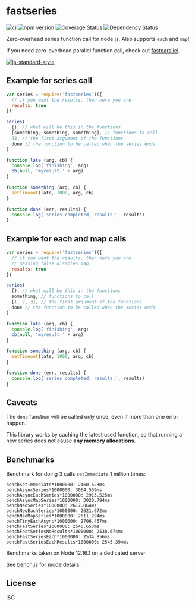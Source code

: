 # fastseries

![ci][ci-url]
[![npm version][npm-badge]][npm-url]
[![Coverage Status][coveralls-badge]][coveralls-url]
[![Dependency Status][david-badge]][david-url]

Zero-overhead series function call for node.js.
Also supports `each` and `map`!

If you need zero-overhead parallel function call, check out
[fastparallel](http://npm.im/fastparallel).

[![js-standard-style](https://raw.githubusercontent.com/feross/standard/master/badge.png)](https://github.com/feross/standard)

## Example for series call

```js
var series = require('fastseries')({
  // if you want the results, then here you are
  results: true
})

series(
  {}, // what will be this in the functions
  [something, something, something], // functions to call
  42, // the first argument of the functions
  done // the function to be called when the series ends
)

function late (arg, cb) {
  console.log('finishing', arg)
  cb(null, 'myresult-' + arg)
}

function something (arg, cb) {
  setTimeout(late, 1000, arg, cb)
}

function done (err, results) {
  console.log('series completed, results:', results)
}
```

## Example for each and map calls

```js
var series = require('fastseries')({
  // if you want the results, then here you are
  // passing false disables map
  results: true
})

series(
  {}, // what will be this in the functions
  something, // functions to call
  [1, 2, 3], // the first argument of the functions
  done // the function to be called when the series ends
)

function late (arg, cb) {
  console.log('finishing', arg)
  cb(null, 'myresult-' + arg)
}

function something (arg, cb) {
  setTimeout(late, 1000, arg, cb)
}

function done (err, results) {
  console.log('series completed, results:', results)
}
```

## Caveats

The `done` function will be called only once, even if more than one error happen.

This library works by caching the latest used function, so that running a new series
does not cause **any memory allocations**.

## Benchmarks

Benchmark for doing 3 calls `setImmediate` 1 million times:

```
benchSetImmediate*1000000: 2460.623ms
benchAsyncSeries*1000000: 3064.569ms
benchAsyncEachSeries*1000000: 2913.525ms
benchAsyncMapSeries*1000000: 3020.794ms
benchNeoSeries*1000000: 2617.064ms
benchNeoEachSeries*1000000: 2621.672ms
benchNeoMapSeries*1000000: 2611.294ms
benchTinyEachAsync*1000000: 2706.457ms
benchFastSeries*1000000: 2540.653ms
benchFastSeriesNoResults*1000000: 2538.674ms
benchFastSeriesEach*1000000: 2534.856ms
benchFastSeriesEachResults*1000000: 2545.394ms
```

Benchmarks taken on Node 12.16.1 on a dedicated server.

See [bench.js](./bench.js) for mode details.

## License

ISC

[ci-url]: https://github.com/mcollina/fastseries/workflows/ci/badge.svg
[npm-badge]: https://badge.fury.io/js/fastseries.svg
[npm-url]: https://badge.fury.io/js/fastseries
[coveralls-badge]:https://coveralls.io/repos/mcollina/fastseries/badge.svg?branch=master&service=github
[coveralls-url]: https://coveralls.io/github/mcollina/fastseries?branch=master
[david-badge]: https://david-dm.org/mcollina/fastseries.svg
[david-url]: https://david-dm.org/mcollina/fastseries
